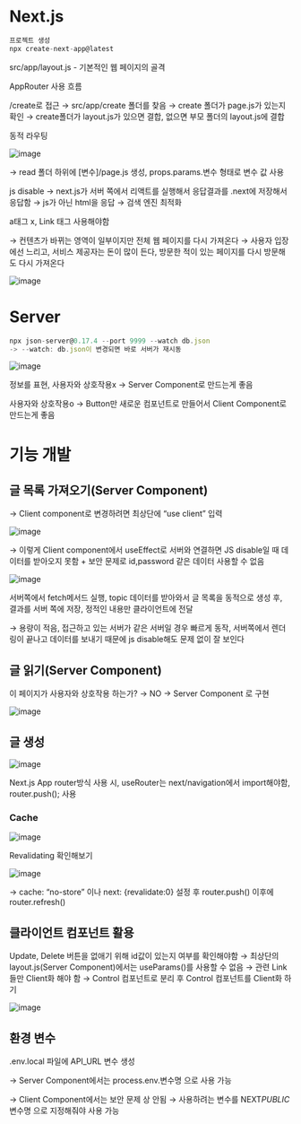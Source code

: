 # Next.js

```jsx
프로젝트 생성
npx create-next-app@latest
```

src/app/layout.js - 기본적인 웹 페이지의 골격

AppRouter 사용 흐름

/create로 접근 → src/app/create 폴더를 찾음 → create 폴더가 page.js가 있는지 확인 → create폴더가 layout.js가 있으면 결합, 없으면 부모 폴더의 layout.js에 결합

동적 라우팅

![image](https://github.com/YangHyunYong/NextJS/assets/43340172/2fa8d908-7687-4a92-b7a8-6d5b5c047bbb)

→ read 폴더 하위에 [변수]/page.js 생성, props.params.변수 형태로 변수 값 사용

js disable → next.js가 서버 쪽에서 리액트를 실행해서 응답결과를 .next에 저장해서 응답함 → js가 아닌 html을 응답 → 검색 엔진 최적화

a태그 x, Link 태그 사용해야함

→ 컨텐츠가 바뀌는 영역이 일부이지만 전체 웹 페이지를 다시 가져온다 → 사용자 입장에선 느리고, 서비스 제공자는 돈이 많이 든다, 방문한 적이 있는 페이지를 다시 방문해도 다시 가져온다

![image](https://github.com/YangHyunYong/NextJS/assets/43340172/aed9c971-a6cb-49c9-b54c-2e92a7d2db4e)

# Server

```jsx
npx json-server@0.17.4 --port 9999 --watch db.json
-> --watch: db.json이 변경되면 바로 서버가 재시동
```

![image](https://github.com/YangHyunYong/NextJS/assets/43340172/529ff021-876f-4bce-864e-10bcb0aae280)

정보를 표현, 사용자와 상호작용x → Server Component로 만드는게 좋음

사용자와 상호작용o → Button만 새로운 컴포넌트로 만들어서 Client Component로 만드는게 좋음

# 기능 개발

## 글 목록 가져오기(Server Component)

→ Client component로 변경하려면 최상단에 “use client” 입력

![image](https://github.com/YangHyunYong/NextJS/assets/43340172/df6016ed-36f6-4a4d-bfd7-34622d7d78c2)

→ 이렇게 Client component에서 useEffect로 서버와 연결하면 JS disable일 때 데이터를 받아오지 못함 + 보안 문제로 id,password 같은 데이터 사용할 수 없음

![image](https://github.com/YangHyunYong/NextJS/assets/43340172/2f1a4158-cc69-484a-840a-6da913ec7730)

서버쪽에서 fetch메서드 실행, topic 데이터를 받아와서 글 목록을 동적으로 생성 후, 결과를 서버 쪽에 저장, 정적인 내용만 클라이언트에 전달

→ 용량이 적음, 접근하고 있는 서버가 같은 서버일 경우 빠르게 동작, 서버쪽에서 렌더링이 끝나고 데이터를 보내기 때문에 js disable해도 문제 없이 잘 보인다

## 글 읽기(Server Component)

이 페이지가 사용자와 상호작용 하는가? → NO → Server Component 로 구현

![image](https://github.com/YangHyunYong/NextJS/assets/43340172/3db06ab4-c9c2-4272-a7be-469f1837fe3d)

## 글 생성

![image](https://github.com/YangHyunYong/NextJS/assets/43340172/ac7c3b40-598a-4565-b4cc-cf5bca5653ba)

Next.js App router방식 사용 시, useRouter는 next/navigation에서 import해야함, router.push(); 사용

### Cache

![image](https://github.com/YangHyunYong/NextJS/assets/43340172/81f99e46-3005-420b-83e0-3e515dcf0e8b)

Revalidating 확인해보기

![image](https://github.com/YangHyunYong/NextJS/assets/43340172/7e441a77-5d4f-41da-bfd2-3e76bb834655)

→ cache: “no-store” 이나 next: {revalidate:0} 설정 후 router.push() 이후에 router.refresh()

## 클라이언트 컴포넌트 활용

Update, Delete 버튼을 없애기 위해 id값이 있는지 여부를 확인해야함 → 최상단의 layout.js(Server Component)에서는 useParams()를 사용할 수 없음 → 관련 Link들만 Client화 해야 함 → Control 컴포넌트로 분리 후 Control 컴포넌트를 Client화 하기

![image](https://github.com/YangHyunYong/NextJS/assets/43340172/d5199a4e-fbcc-4cf3-a1d5-91569f5b7d4f)

## 환경 변수

.env.local 파일에 API_URL 변수 생성

→ Server Component에서는 process.env.변수명 으로 사용 가능

→ Client Component에서는 보안 문제 상 안됨 → 사용하려는 변수를 NEXT*PUBLIC*변수명 으로 지정해줘야 사용 가능
